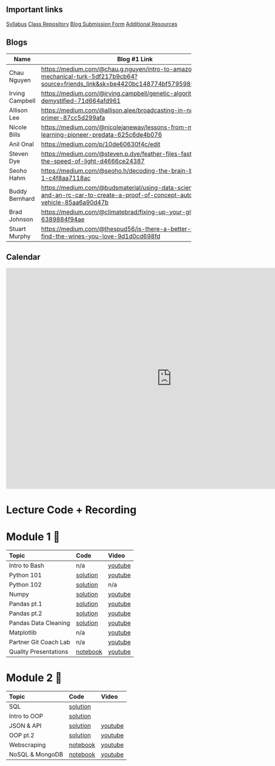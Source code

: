 ## Important links 

[Syllabus](https://drive.google.com/file/d/1GV1nO8scPDJ6YRjHhkZdivPyLsZ90CQx/view?usp=sharing)
[Class Repository](https://github.com/learn-co-students/dc-ds-100719)
[Blog Submission Form](https://forms.gle/ZY6mA2pyRRnhUiem9)
[Additional Resources](https://drive.google.com/open?id=1qYxioNRi3tJmA-PrsdJZm16RDEnyk_fsLLETlCRsScU)

## Blogs
|  Name | Blog #1 Link |
| --- | --- |
|  Chau Nguyen | https://medium.com/@chau.g.nguyen/intro-to-amazon-mechanical-turk-5df217b9cb64?source=friends_link&sk=be4420bc148774bf5795989889275310 |
|  Irving Campbell | https://medium.com/@irving.campbell/genetic-algorithms-demystified-71d664afd961 |
|  Allison Lee | https://medium.com/@allison.alee/broadcasting-in-numpy-a-primer-87cc5d299afa |
|  Nicole Bills | https://medium.com/@nicolejaneway/lessons-from-machine-learning-pioneer-predata-625c6de4b076 |
|  Anil Onal | https://medium.com/p/10de60630f4c/edit |
|  Steven Dye | https://medium.com/@steven.p.dye/feather-files-faster-than-the-speed-of-light-d4666ce24387 |
|  Seoho Hahm | https://medium.com/@seoho.h/decoding-the-brain-by-coding-1-c4f8aa7118ac |
|  Buddy Bernhard | https://medium.com/@budsmaterial/using-data-science-python-and-an-rc-car-to-create-a-proof-of-concept-autonomous-vehicle-85aa6a90d47b |
|  Brad Johnson | https://medium.com/@climatebrad/fixing-up-your-gits-6389884f94ae |
|  Stuart Murphy | https://medium.com/@thespud56/is-there-a-better-way-to-find-the-wines-you-love-9d1d0cd698fd |

## Calendar

<iframe src="https://calendar.google.com/calendar/embed?height=600&amp;wkst=1&amp;bgcolor=%23ffffff&amp;ctz=America%2FNew_York&amp;src=ZmxhdGlyb25zY2hvb2wuY29tXzY0bGtyZ2xtbzRncmk2ZzlsdDdldWM2ODhjQGdyb3VwLmNhbGVuZGFyLmdvb2dsZS5jb20&amp;color=%23AD1457&amp;showTitle=0&amp;showPrint=0&amp;showTabs=0&amp;showCalendars=0&amp;showTz=0&amp;mode=WEEK" style="border-width:0" width="900" height="600" frameborder="0" scrolling="no"></iframe>

# Lecture Code + Recording
# Module 1 🌱

| Topic                                  | Code                | Video                |
|:---|:---|:---|
|Intro to Bash| n/a |[youtube](https://www.youtube.com/watch?v=fXbkHaPrkF8)|
|Python 101|[solution](https://github.com/learn-co-students/dc-ds-100719/tree/master/module-1/week-1/day-2-python-1)|[youtube](https://www.youtube.com/watch?v=kilgQH4hLhQ)|
|Python 102|[solution](https://github.com/learn-co-students/dc-ds-100719/tree/master/module-1/week-1/day-3-python-2)| n/a|
|Numpy|[solution](https://github.com/learn-co-students/dc-ds-100719/blob/master/module-1/week-1/day-4-libraries-numpy/libraries-numpy-enkeboll.ipynb)|[youtube](https://youtu.be/nNr-dUMHMIQ)|
|Pandas pt.1|[solution](https://github.com/learn-co-students/dc-ds-100719/blob/master/module-1/week-1/day-5-pandas-1/pandas-1-enkeboll.ipynb)|[youtube](https://www.youtube.com/watch?v=3jo2w4BHiCc)|
|Pandas pt.2|[solution](https://github.com/learn-co-students/dc-ds-100719/blob/master/module-1/week-2/day-6-pandas-part-2/manipulating_data_with_pandas_Ali.ipynb)|[youtube](https://youtu.be/QWK1XvmqfVk)|
|Pandas Data Cleaning|[solution](https://github.com/learn-co-students/dc-ds-100719/blob/master/module-1/week-2/day-7-cleaning_data_pandas/pandas-3-data-cleaning-mmitchell.ipynb)|[youtube](https://youtu.be/sxr12YlToqM)|
|Matplotlib|n/a|[youtube](https://www.youtube.com/watch?v=yhkekd8q_7U)|
|Partner Git Coach Lab| n/a |[youtube](https://youtu.be/uGZVttInQ1M)|
|Quality Presentations|[notebook](https://github.com/learn-co-students/dc-ds-100719/tree/master/module-1/week-2/day-5-quality-presentations)|[youtube](https://youtu.be/sqwY7Hlg0Qg)|

# Module 2 🌿
| Topic                                  | Code                | Video                |
|:---|:---|:---|
|SQL |[solution](https://github.com/learn-co-students/dc-ds-100719/blob/master/module-2/week-1/day-1-sql-pandas/sql-to-pandas-solutions.ipynb)||
|Intro to OOP|[solution](https://github.com/learn-co-students/dc-ds-100719/blob/master/module-2/week-1/day-2-object-oriented-programming/OOP.ipynb)||
|JSON & API|[solution](https://github.com/learn-co-students/dc-ds-100719/blob/master/module-2/week-2/day-1-json-apis/json-api-enkeboll.ipynb)|[youtube](https://www.youtube.com/watch?v=hJcqRn7UkUE)|
|OOP pt.2|[solution](https://github.com/learn-co-students/dc-ds-100719/blob/master/module-2/week-2/day-1-more-oop/oop-2-enkeboll.ipynb)|[youtube](https://www.youtube.com/watch?v=3c0tidOXXq0)|
|Webscraping|[notebook](https://github.com/learn-co-students/dc-ds-100719/blob/master/module-2/week-2/day-2-webscraping/webscraping-enkeboll.ipynb)|[youtube](https://www.youtube.com/watch?v=yfleNKC--Ig)|
|NoSQL & MongoDB|[notebook](https://github.com/learn-co-students/dc-ds-100719/blob/master/module-2/week-2/day-4-nosql-mongo/nosql.ipynb)|[youtube](https://www.youtube.com/watch?v=HlQc7iar0RA)|
